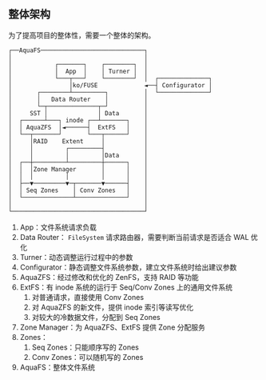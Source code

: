 ## 整体架构

为了提高项目的整体性，需要一个整体的架构。

```
┌──AquaFS─────────────────────────────┐
│                                     │
│            ┌───────┐    ┌────────┐  │
│            │  App  │    │ Turner │  │
│            └───┬───┘    └────────┘  │  ┌──────────────┐
│                │ko/FUSE             ◄──┤ Configurator │
│       ┌────────┴─────────┐          │  └──────────────┘
│       │   Data Router    │          │
│       └─┬──────────────┬─┘          │
│     SST │              │ Data       │
│  ┌──────┴───┐ inode ┌──┴───────┐    │
│  │ AquaZFS  │◄──────┤  ExtFS   │    │
│  └──┬───────┘       └───┬──────┘    │
│     │RAID    Extent     │           │
│     │         ┌─────────┤           │
│     │         │         │Data       │
│  ┌──┼─────────┴─────────┼──────┐    │
│  │  │Zone Manager       │      │    │
│  │  │         │         │      │    │
│  ├──▼─────────▼─┬───────▼──────┤    │
│  │ Seq Zones    │ Conv Zones   │    │
│  └──────────────┴──────────────┘    │
│                                     │
└─────────────────────────────────────┘
```

1. App：文件系统请求负载
2. Data Router： `FileSystem` 请求路由器，需要判断当前请求是否适合 WAL 优化
3. Turner：动态调整运行过程中的参数
4. Configurator：静态调整文件系统参数，建立文件系统时给出建议参数
5. AquaZFS：经过修改和优化的 ZenFS，支持 RAID 等功能
6. ExtFS：有 inode 系统的运行于 Seq/Conv Zones 上的通用文件系统
   1. 对普通请求，直接使用 Conv Zones
   2. 对 AquaZFS 的新文件，提供 inode 索引等读写优化
   3. 对较大的冷数据文件，分配到 Seq Zones
7. Zone Manager：为 AquaZFS、ExtFS 提供 Zone 分配服务
8. Zones：
   1. Seq Zones：只能顺序写的 Zones
   2. Conv Zones：可以随机写的 Zones
9. AquaFS：整体文件系统

